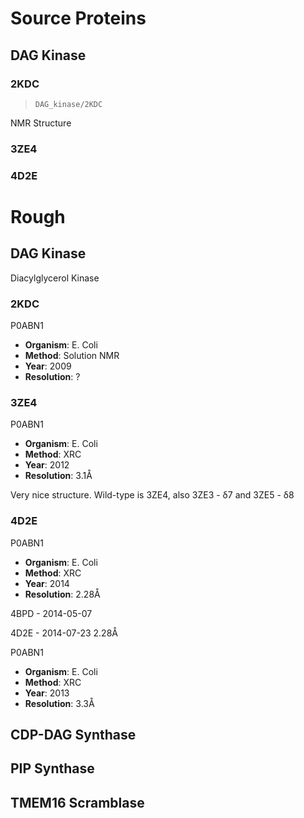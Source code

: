 Source Proteins
===============

DAG Kinase
----------

### 2KDC

> `DAG_kinase/2KDC`

NMR Structure

### 3ZE4

### 4D2E

Rough
=====

DAG Kinase
----------

Diacylglycerol Kinase

### 2KDC

P0ABN1

- **Organism**: E. Coli
- **Method**: Solution NMR
- **Year**: 2009
- **Resolution**: ?

### 3ZE4

P0ABN1

- **Organism**: E. Coli
- **Method**: XRC
- **Year**: 2012
- **Resolution**: 3.1&#8491;

Very nice structure. Wild-type is 3ZE4, also 3ZE3 - &delta;7 and 3ZE5 - &delta;8

### 4D2E

P0ABN1

- **Organism**: E. Coli
- **Method**: XRC
- **Year**: 2014
- **Resolution**: 2.28&#8491;

4BPD - 2014-05-07

4D2E - 2014-07-23 2.28&#8491;


P0ABN1

- **Organism**: E. Coli
- **Method**: XRC
- **Year**: 2013
- **Resolution**: 3.3&#8491;

CDP-DAG Synthase
----------------

PIP Synthase
------------

TMEM16 Scramblase
-----------------